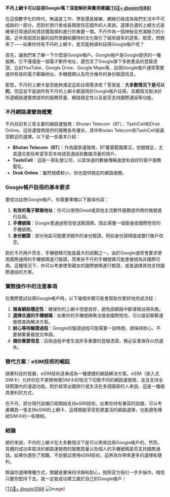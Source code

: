 **不丹上網卡可以註冊Google嗎？深度解析與實用建議[[TG💪+ @esim1088](https://t.me/s/esim1088)]**

在這個數字化的時代，無論是工作、學習還是娛樂，網絡已經成為我們生活中不可或缺的一部分。而對於旅行者或長期居住在國外的人來說，選擇合適的上網方式是確保日常通訊和資訊獲取順利進行的重要一環。不丹作為一個神秘且充滿魅力的小國，近年來因其壯麗的自然景觀和獨特的文化吸引了越來越多的遊客。那麼，問題來了——如果你持有不丹的上網卡，是否能夠順利註冊Google帳戶呢？

首先，讓我們來了解一下什麼是Google帳戶。Google帳戶是Google提供的一種服務，它不僅僅是一個電子郵件地址，還包含了Google旗下多款產品的登錄憑證，比如YouTube、Google Drive、Google Maps等。註冊Google帳戶通常需要提供有效的電子郵箱地址、手機號碼以及符合條件的身份驗證信息。

那麼，不丹的上網卡是否能夠滿足這些註冊需求呢？答案是：**大多數情況下是可以的**。但這並不是說所有不丹的上網卡都適用於Google帳戶註冊。具體情況取決於所選網路運營商提供的服務質量、網路穩定性以及是否支持國際通話等功能。

### 不丹網路運營商概覽

不丹目前有三家主要的網路運營商：Bhutan Telecom（BT）、TashiCell和Druk Online。這些運營商提供的服務各有優劣，其中Bhutan Telecom和TashiCell是最受歡迎的選擇。以下是一些基本介紹：

- **Bhutan Telecom（BT）**：作為國家運營商，BT覆蓋範圍廣泛，信號穩定，尤其適合那些希望享受本地語音通話和數據流量的用戶。
- **TashiCell**：這是一家私營公司，以其快速的數據傳輸速度和良好的客戶服務聞名。
- **Druk Online**：雖然規模較小，但也提供穩定的網路服務。

### Google帳戶註冊的基本要求

要成功註冊Google帳戶，你需要準備以下幾項內容：

1. **有效的電子郵箱地址**：你可以使用Gmail或其他主流郵件服務提供商的帳號進行註冊。
2. **手機號碼**：Google會通過短信發送驗證碼，因此需要一個能接收國際短信的手機號碼。
3. **身份驗證**：部分地區可能要求額外的身份驗證，例如身份證掃描或銀行賬戶信息。

對於不丹用戶而言，手機號碼可能是最大的挑戰之一。由於Google通常會要求使用國際通用的手機號碼進行驗證，而某些不丹的手機號碼可能會被視為非國際可用。這種情況下，你可以考慮使用親友的國際號碼進行驗證，或者選擇其他支持國際通話的方案。

### 實際操作中的注意事項

在實際嘗試註冊Google帳戶時，以下幾個步驟可能會幫助你更好地完成流程：

1. **檢查網路穩定性**：確保你的上網卡信號良好，避免因網路中斷導致註冊失敗。
2. **選擇合適的手機號碼**：如果你的手機號碼無法接收國際短信，可以提前聯繫運營商查詢解決方案。
3. **耐心等待驗證過程**：Google的驗證過程可能需要一段時間，請保持耐心，不要頻繁重複提交申請。
4. **備份重要信息**：註冊過程中會生成許多重要的登錄憑證，務必妥善保存以防遺失。

### 替代方案：eSIM技術的崛起

隨著科技的發展，eSIM技術逐漸成為一種便捷的網路解決方案。eSIM（嵌入式SIM卡）允許你在不更換物理SIM卡的情況下切換不同的網路運營商，並且支持全球範圍內的漫遊功能。對於經常出國旅行或生活在多個國家的人來說，這是一種極其便利的方式。

在不丹，部分現代設備已經開始支持eSIM技術。如果你持有兼容的設備，可以考慮購買一張支持eSIM的上網卡，這樣既能享受到更靈活的網路選擇，也能避免傳統SIM卡的一些限制。

### 結論

總的來說，不丹的上網卡在大多數情況下是可以用來註冊Google帳戶的。然而，具體的成功率取決於網路運營商的服務質量以及個人的手機號碼是否支持國際通話。如果你遇到了困難，不妨嘗試使用eSIM技術，這將為你帶來更多的選擇和便利。

無論你選擇哪種方式，關鍵是要保持冷靜和耐心，按照官方指引一步步操作。相信只要你堅持下去，就一定能成功建立屬於自己的Google帳戶！

[[TG💪+ @esim1088](https://t.me/s/esim1088) ![Image](https://i.postimg.cc/4NQfJmqS/Snipaste-2025-05-13-00-14-12.png)]